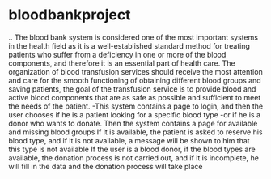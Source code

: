 # bloodbankproject
 ..
The blood bank system is considered one of the most important systems in the
health field as it is a well-established standard method for treating patients who
suffer from a deficiency in one or more of the blood components, and therefore it
is an essential part of health care.
The organization of blood transfusion services should receive the most attention
and care for the smooth functioning of obtaining different blood groups and saving
patients, the goal of the transfusion service is to provide blood and active blood
components that are as safe as possible and sufficient to meet the needs of the
patient.
-This system contains a page to login, and then the user chooses if he is a patient
looking for a specific blood type -or if he is a donor who wants to donate.
Then the system contains a page for available and missing blood groups
If it is available, the patient is asked to reserve his blood type, and if it is not
available, a message will be shown to him that this type is not available
If the user is a blood donor, if the blood types are available, the donation process is
not carried out, and if it is incomplete, he will fill in the data and the donation process will take place
